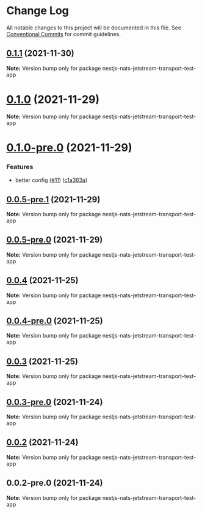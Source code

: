 # Change Log

All notable changes to this project will be documented in this file.
See [Conventional Commits](https://conventionalcommits.org) for commit guidelines.

## [0.1.1](https://github.com/Redningsselskapet/nestjs-plugins/compare/nestjs-nats-jetstream-transport-test-app@0.1.0...nestjs-nats-jetstream-transport-test-app@0.1.1) (2021-11-30)

**Note:** Version bump only for package nestjs-nats-jetstream-transport-test-app





# [0.1.0](https://github.com/Redningsselskapet/nestjs-plugins/compare/nestjs-nats-jetstream-transport-test-app@0.1.0-pre.0...nestjs-nats-jetstream-transport-test-app@0.1.0) (2021-11-29)

**Note:** Version bump only for package nestjs-nats-jetstream-transport-test-app





# [0.1.0-pre.0](https://github.com/Redningsselskapet/nestjs-plugins/compare/nestjs-nats-jetstream-transport-test-app@0.0.5-pre.1...nestjs-nats-jetstream-transport-test-app@0.1.0-pre.0) (2021-11-29)


### Features

* better config ([#11](https://github.com/Redningsselskapet/nestjs-plugins/issues/11)) ([c1a363a](https://github.com/Redningsselskapet/nestjs-plugins/commit/c1a363abb99ba513338da438704f6356813fed4b))





## [0.0.5-pre.1](https://github.com/Redningsselskapet/nestjs-plugins/compare/nestjs-nats-jetstream-transport-test-app@0.0.5-pre.0...nestjs-nats-jetstream-transport-test-app@0.0.5-pre.1) (2021-11-29)

**Note:** Version bump only for package nestjs-nats-jetstream-transport-test-app





## [0.0.5-pre.0](https://github.com/Redningsselskapet/nestjs-plugins/compare/nestjs-nats-jetstream-transport-test-app@0.0.4-pre.0...nestjs-nats-jetstream-transport-test-app@0.0.5-pre.0) (2021-11-29)

**Note:** Version bump only for package nestjs-nats-jetstream-transport-test-app





## [0.0.4](https://github.com/Redningsselskapet/nestjs-plugins/compare/nestjs-nats-jetstream-transport-test-app@0.0.4-pre.0...nestjs-nats-jetstream-transport-test-app@0.0.4) (2021-11-25)

**Note:** Version bump only for package nestjs-nats-jetstream-transport-test-app





## [0.0.4-pre.0](https://github.com/Redningsselskapet/nestjs-plugins/compare/nestjs-nats-jetstream-transport-test-app@0.0.3-pre.0...nestjs-nats-jetstream-transport-test-app@0.0.4-pre.0) (2021-11-25)

**Note:** Version bump only for package nestjs-nats-jetstream-transport-test-app





## [0.0.3](https://github.com/Redningsselskapet/nestjs-plugins/compare/nestjs-nats-jetstream-transport-test-app@0.0.3-pre.0...nestjs-nats-jetstream-transport-test-app@0.0.3) (2021-11-25)

**Note:** Version bump only for package nestjs-nats-jetstream-transport-test-app





## [0.0.3-pre.0](https://github.com/Redningsselskapet/nestjs-plugins/compare/nestjs-nats-jetstream-transport-test-app@0.0.2-pre.0...nestjs-nats-jetstream-transport-test-app@0.0.3-pre.0) (2021-11-24)

**Note:** Version bump only for package nestjs-nats-jetstream-transport-test-app





## [0.0.2](https://github.com/Redningsselskapet/nestjs-plugins/compare/nestjs-nats-jetstream-transport-test-app@0.0.2-pre.0...nestjs-nats-jetstream-transport-test-app@0.0.2) (2021-11-24)

**Note:** Version bump only for package nestjs-nats-jetstream-transport-test-app





## 0.0.2-pre.0 (2021-11-24)

**Note:** Version bump only for package nestjs-nats-jetstream-transport-test-app
